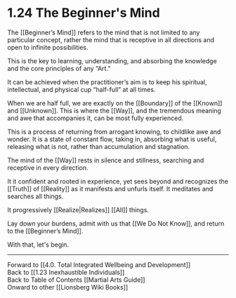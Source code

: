 # 1.24 The Beginner's Mind

The [[Beginner’s Mind]] refers to the mind that is not limited to any particular concept, rather the mind that is receptive in all directions and open to infinite possibilities.  

This is the key to learning, understanding, and absorbing the knowledge and the core principles of any “Art.”  

It can be achieved when the practitioner’s aim is to keep his spiritual, intellectual, and physical cup “half-full” at all times.  

When we are half full, we are exactly on the [[Boundary]] of the [[Known]] and [[Unknown]]. This is where the [[Way]], and the tremendous meaning and awe that accompanies it, can be most fully experienced.

This is a process of returning from arrogant knowing, to childlike awe and wonder. It is a state of constant flow, taking in, absorbing what is useful, releasing what is not, rather than accumulation and stagnation.

The mind of the [[Way]] rests in silence and stillness, searching and receptive in every direction. 

It it confident and rooted in experience, yet sees beyond and recognizes the [[Truth]] of [[Reality]] as it manifests and unfurls itself. It meditates and searches all things.

It progressively [[Realize|Realizes]] [[All]] things.

Lay down your burdens, admit with us that [[We Do Not Know]], and return to the [[Beginner’s Mind]]. 

With that, let's begin. 
____
Forward to [[4.0. Total Integrated Wellbeing and Development]]  
Back to [[1.23 Inexhaustible Individuals]]  
Back to Table of Contents [[Martial Arts Guide]]  
Onward to other [[Lionsberg Wiki Books]]  
